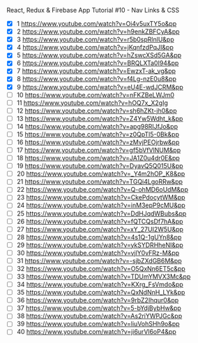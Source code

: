 React, Redux & Firebase App Tutorial #10 - Nav Links & CSS

- [x] 1 https://www.youtube.com/watch?v=Oi4v5uxTY5o&pp    
- [x] 2 https://www.youtube.com/watch?v=h9enkZBFCyA&pp    
- [x] 3 https://www.youtube.com/watch?v=r5b0spRlnlU&pp    
- [x] 4 https://www.youtube.com/watch?v=jKqnfzdPqJI&pp    
- [x] 5 https://www.youtube.com/watch?v=hZswcXSd5GA&pp    
- [x] 6 https://www.youtube.com/watch?v=BRQLXTa0I94&pp    
- [x] 7 https://www.youtube.com/watch?v=EwzxT-ak_vg&pp    
- [x] 8 https://www.youtube.com/watch?v=f4Lg-nzE0u8&pp    
- [x] 9 https://www.youtube.com/watch?v=eU4E-wdJCRM&pp    
- [ ] 10 https://www.youtube.com/watch?v=nFKZBeLWJm0    
- [ ] 11 https://www.youtube.com/watch?v=hOQ7x_X2gIg    
- [ ] 12 https://www.youtube.com/watch?v=sh6hZKt-jh0&pp    
- [ ] 13 https://www.youtube.com/watch?v=Z4Yw5Wdht_k&pp    
- [ ] 14 https://www.youtube.com/watch?v=apg98RIJfJo&pp    
- [ ] 15 https://www.youtube.com/watch?v=z0QpTl5-0Bk&pp    
- [ ] 16 https://www.youtube.com/watch?v=zMvjPEOjrbw&pp    
- [ ] 17 https://www.youtube.com/watch?v=gf5bVfVlNUM&pp    
- [ ] 18 https://www.youtube.com/watch?v=JA1Z0u4dr0E&pp    
- [ ] 19 https://www.youtube.com/watch?v=DyavQ5Q015U&pp    
- [ ] 20 https://www.youtube.com/watch?v=_Y4m2hOP_K8&pp    
- [ ] 21 https://www.youtube.com/watch?v=TGQi4LgoRRw&pp    
- [ ] 22 https://www.youtube.com/watch?v=Q-ohMD6oUdM&pp    
- [ ] 23 https://www.youtube.com/watch?v=CkePdocytWM&pp    
- [ ] 24 https://www.youtube.com/watch?v=inM3epP9cMU&pp    
- [ ] 25 https://www.youtube.com/watch?v=DdHJqdWBubs&pp    
- [ ] 26 https://www.youtube.com/watch?v=fQTCQsDf7hA&pp    
- [ ] 27 https://www.youtube.com/watch?v=xY_27UI2W5U&pp    
- [ ] 28 https://www.youtube.com/watch?v=4s1Q-1gUYn8&pp   
- [ ] 29 https://www.youtube.com/watch?v=ykSYDRHheNI&pp   
- [ ] 30 https://www.youtube.com/watch?v=vjlY0vFRz-M&pp   
- [ ] 31 https://www.youtube.com/watch?v=-sjbZXdGB6M&pp   
- [ ] 32 https://www.youtube.com/watch?v=O5QxNn6ET5c&pp   
- [ ] 33 https://www.youtube.com/watch?v=TDUmYMVX3Mc&pp   
- [ ] 34 https://www.youtube.com/watch?v=KXrg_FsVmdo&pp   
- [ ] 35 https://www.youtube.com/watch?v=QxNdNnH_LYk&pp   
- [ ] 36 https://www.youtube.com/watch?v=9rbZ2Ihqur0&pp   
- [ ] 37 https://www.youtube.com/watch?v=5-bYdjBybHw&pp   
- [ ] 38 https://www.youtube.com/watch?v=As2riYWPJGc&pp   
- [ ] 39 https://www.youtube.com/watch?v=liuVohSHh9o&pp   
- [ ] 40 https://www.youtube.com/watch?v=ji6urVl6oP4&pp   
